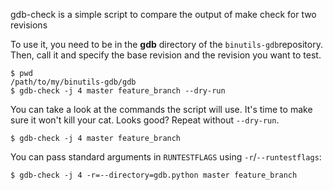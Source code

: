 gdb-check is a simple script to compare the output of make check for two revisions

To use it, you need to be in the **gdb** directory of the `binutils-gdb`repository. Then, call it and specify the base revision and the revision you want to test.

    $ pwd
    /path/to/my/binutils-gdb/gdb
    $ gdb-check -j 4 master feature_branch --dry-run

You can take a look at the commands the script will use. It's time to make sure it won't kill your cat. Looks good? Repeat without `--dry-run`.

    $ gdb-check -j 4 master feature_branch

You can pass standard arguments in `RUNTESTFLAGS` using `-r`/`--runtestflags`:

    $ gdb-check -j 4 -r=--directory=gdb.python master feature_branch
    
